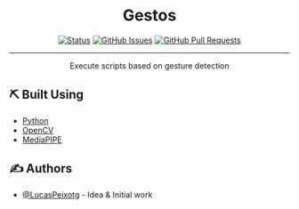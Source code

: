<!--<p align="center">
  <a href="" rel="noopener">
 <img width=200px height=200px src="https://i.imgur.com/6wj0hh6.jpg" alt="Gesture Start Logo"></a>
</p>
-->
<h1 align="center">Gestos</h1>

<div align="center">

[![Status](https://img.shields.io/badge/status-active-success.svg)]()
[![GitHub Issues](https://img.shields.io/github/issues/lucaspeixotg/gesture-start.svg)](https://github.com/lucaspeixotg/gesture-start/issues)
[![GitHub Pull Requests](https://img.shields.io/github/issues-pr/lucaspeixotg/gesture-start.svg)](https://github.com/lucaspeixotg/gesture-start/pulls)
<!-- [![License](https://img.shields.io/badge/license-MIT-blue.svg)](/LICENSE) -->

</div>

---

<p align="center"> Execute scripts based on gesture detection  
    <br> 
</p>


## ⛏️ Built Using <a name = "built_using"></a>

- [Python](https://www.python.org/)
- [OpenCV](https://opencv.org/) 
- [MediaPIPE](https://developers.google.com/mediapipe)

## ✍️ Authors <a name = "authors"></a>

- [@LucasPeixotg](https://github.com/lucaspeixotg) - Idea & Initial work


<!--
## 📝 Table of Contents

- [About](#about)
- [Getting Started](#getting_started)
- [Deployment](#deployment)
- [Usage](#usage)
- [Built Using](#built_using)
- [TODO](../TODO.md)
- [Contributing](../CONTRIBUTING.md)
- [Authors](#authors)
- [Acknowledgments](#acknowledgement)

## 🧐 About <a name = "about"></a>

Write about 1-2 paragraphs describing the purpose of your project.

## 🏁 Getting Started <a name = "getting_started"></a>

These instructions will get you a copy of the project up and running on your local machine for development and testing purposes. See [deployment](#deployment) for notes on how to deploy the project on a live system.

### Prerequisites

What things you need to install the software and how to install them.

```
Give examples
```

### Installing

A step by step series of examples that tell you how to get a development env running.

Say what the step will be

```
Give the example
```

And repeat

```
until finished
```

End with an example of getting some data out of the system or using it for a little demo.

## 🔧 Running the tests <a name = "tests"></a>

Explain how to run the automated tests for this system.

### Break down into end to end tests

Explain what these tests test and why

```
Give an example
```

### And coding style tests

Explain what these tests test and why

```
Give an example
```
-->



